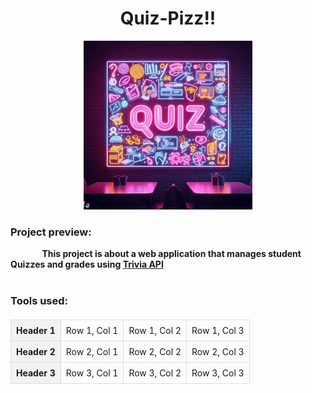<style>
  table {
    border-collapse: collapse;
    width: 100%;
    margin-top: 20px;
  }

  th, td {
    border: 1px solid #ddd;
    padding: 8px;
    text-align: left;
  }

  th {
    background-color: #f2f2f2;
  }
</style>

<h1 align="center">Quiz-Pizz!!</h1>

<div align="center">
<img alt="Pop-up Quiz gif" src="/images/Quiz2.jpg">
</div>

<h3>Project preview:</h3>
<strong style="margin-left : 10%;">This project is about a web application that manages student Quizzes and grades using <a href="https://opentdb.com/api_config.php">Trivia API</a></strong>
<br>
<br>
<h3>Tools used:</h3>
<table>
  <tr>
    <th>Header 1</th>
    <td>Row 1, Col 1</td>
    <td>Row 1, Col 2</td>
    <td>Row 1, Col 3</td>
  </tr>
  <tr>
    <th>Header 2</th>
    <td>Row 2, Col 1</td>
    <td>Row 2, Col 2</td>
    <td>Row 2, Col 3</td>
  </tr>
  <tr>
    <th>Header 3</th>
    <td>Row 3, Col 1</td>
    <td>Row 3, Col 2</td>
    <td>Row 3, Col 3</td>
  </tr>
</table>

